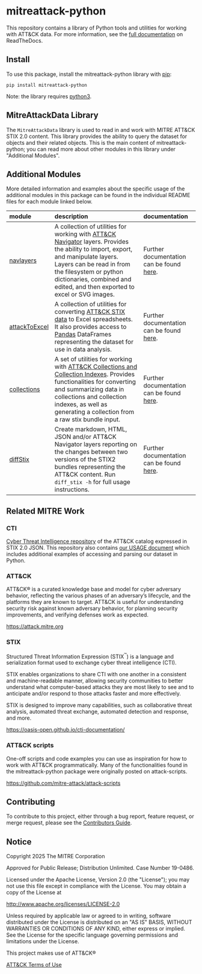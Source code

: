 # mitreattack-python

This repository contains a library of Python tools and utilities for working with ATT&CK data. For more information,
see the [full documentation](https://mitreattack-python.readthedocs.io/) on ReadTheDocs.

## Install

To use this package, install the mitreattack-python library with [pip](https://pip.pypa.io/en/stable/):

```shell
pip install mitreattack-python
```

Note: the library requires [python3](https://www.python.org/).

## MitreAttackData Library

The ``MitreAttackData`` library is used to read in and work with MITRE ATT&CK STIX 2.0 content. This library provides 
the ability to query the dataset for objects and their related objects. This is the main content of mitreattack-python;
you can read more about other modules in this library under "Additional Modules".

## Additional Modules

More detailed information and examples about the specific usage of the additional modules in this package can be found in the individual README files for each module linked below.

| module | description | documentation |
|:------------|:------------|:--------------|
| [navlayers](https://github.com/mitre-attack/mitreattack-python/tree/main/mitreattack/navlayers) | A collection of utilities for working with [ATT&CK Navigator](https://github.com/mitre-attack/attack-navigator) layers. Provides the ability to import, export, and manipulate layers. Layers can be read in from the filesystem or python dictionaries, combined and edited, and then exported to excel or SVG images. | Further documentation can be found [here](https://github.com/mitre-attack/mitreattack-python/blob/main/mitreattack/navlayers/README.md).|
| [attackToExcel](https://github.com/mitre-attack/mitreattack-python/tree/main/mitreattack/attackToExcel) | A collection of utilities for converting [ATT&CK STIX data](https://github.com/mitre/cti) to Excel spreadsheets. It also provides access to [Pandas](https://pandas.pydata.org/) DataFrames representing the dataset for use in data analysis. | Further documentation can be found [here](https://github.com/mitre-attack/mitreattack-python/blob/main/mitreattack/attackToExcel/README.md).|
| [collections](https://github.com/mitre-attack/mitreattack-python/tree/main/mitreattack/collections) | A set of utilities for working with [ATT&CK Collections and Collection Indexes](https://github.com/center-for-threat-informed-defense/attack-workbench-frontend/blob/main/docs/collections.md). Provides functionalities for converting and summarizing data in collections and collection indexes, as well as generating a collection from a raw stix bundle input. | Further documentation can be found [here](https://github.com/mitre-attack/mitreattack-python/blob/main/mitreattack/collections/README.md).|
| [diffStix](https://github.com/mitre-attack/mitreattack-python/tree/main/mitreattack/diffStix) | Create markdown, HTML, JSON and/or ATT&CK Navigator layers reporting on the changes between two versions of the STIX2 bundles representing the ATT&CK content. Run `diff_stix -h` for full usage instructions. | Further documentation can be found [here](https://github.com/mitre-attack/mitreattack-python/blob/main/mitreattack/diffStix/README.md).|


## Related MITRE Work

### CTI

[Cyber Threat Intelligence repository](https://github.com/mitre/cti) of the ATT&CK catalog expressed in STIX 2.0 JSON.
This repository also contains [our USAGE document](https://github.com/mitre/cti/blob/master/USAGE.md) which includes
additional examples of accessing and parsing our dataset in Python.

### ATT&CK

ATT&CK® is a curated knowledge base and model for cyber adversary behavior, reflecting the various phases of
an adversary’s lifecycle, and the platforms they are known to target.
ATT&CK is useful for understanding security risk against known adversary behavior,
for planning security improvements, and verifying defenses work as expected.

<https://attack.mitre.org>

### STIX

Structured Threat Information Expression (STIX<sup>™</sup>) is a language and serialization format used to exchange cyber threat intelligence (CTI).

STIX enables organizations to share CTI with one another in a consistent and machine-readable manner,
allowing security communities to better understand what computer-based attacks they are most likely to
see and to anticipate and/or respond to those attacks faster and more effectively.

STIX is designed to improve many capabilities, such as collaborative threat analysis, automated threat exchange, automated detection and response, and more.

<https://oasis-open.github.io/cti-documentation/>

### ATT&CK scripts

One-off scripts and code examples you can use as inspiration for how to work with ATT&CK programmatically. Many of the functionalities found in the mitreattack-python package were originally posted on attack-scripts.

<https://github.com/mitre-attack/attack-scripts>


## Contributing

To contribute to this project, either through a bug report, feature request, or merge request,
please see the [Contributors Guide](https://github.com/mitre-attack/mitreattack-python/blob/main/docs/CONTRIBUTING.md).

## Notice

Copyright 2025 The MITRE Corporation

Approved for Public Release; Distribution Unlimited. Case Number 19-0486.

Licensed under the Apache License, Version 2.0 (the "License");
you may not use this file except in compliance with the License.
You may obtain a copy of the License at

   <http://www.apache.org/licenses/LICENSE-2.0>

Unless required by applicable law or agreed to in writing, software
distributed under the License is distributed on an "AS IS" BASIS,
WITHOUT WARRANTIES OR CONDITIONS OF ANY KIND, either express or implied.
See the License for the specific language governing permissions and
limitations under the License.

This project makes use of ATT&CK®

[ATT&CK Terms of Use](https://attack.mitre.org/resources/terms-of-use/)

